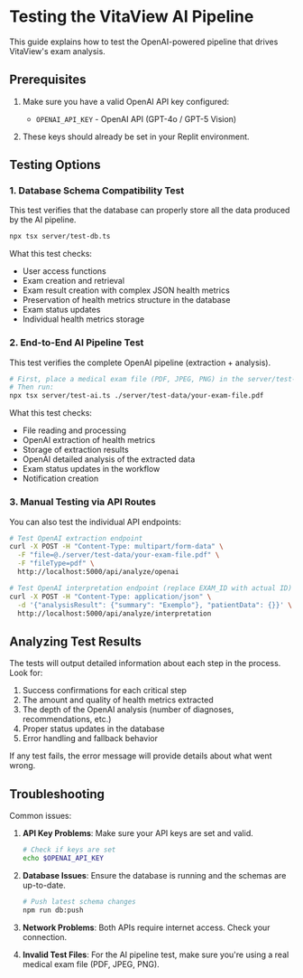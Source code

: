 # Testing the VitaView AI Pipeline

This guide explains how to test the OpenAI-powered pipeline that drives VitaView's exam analysis.

## Prerequisites

1. Make sure you have a valid OpenAI API key configured:
   - `OPENAI_API_KEY` - OpenAI API (GPT-4o / GPT-5 Vision)

2. These keys should already be set in your Replit environment.

## Testing Options

### 1. Database Schema Compatibility Test

This test verifies that the database can properly store all the data produced by the AI pipeline.

```bash
npx tsx server/test-db.ts
```

What this test checks:
- User access functions
- Exam creation and retrieval
- Exam result creation with complex JSON health metrics
- Preservation of health metrics structure in the database
- Exam status updates
- Individual health metrics storage

### 2. End-to-End AI Pipeline Test

This test verifies the complete OpenAI pipeline (extraction + analysis).

```bash
# First, place a medical exam file (PDF, JPEG, PNG) in the server/test-data directory
# Then run:
npx tsx server/test-ai.ts ./server/test-data/your-exam-file.pdf
```

What this test checks:
- File reading and processing
- OpenAI extraction of health metrics
- Storage of extraction results
- OpenAI detailed analysis of the extracted data
- Exam status updates in the workflow
- Notification creation

### 3. Manual Testing via API Routes

You can also test the individual API endpoints:

```bash
# Test OpenAI extraction endpoint
curl -X POST -H "Content-Type: multipart/form-data" \
  -F "file=@./server/test-data/your-exam-file.pdf" \
  -F "fileType=pdf" \
  http://localhost:5000/api/analyze/openai

# Test OpenAI interpretation endpoint (replace EXAM_ID with actual ID)
curl -X POST -H "Content-Type: application/json" \
  -d '{"analysisResult": {"summary": "Exemplo"}, "patientData": {}}' \
  http://localhost:5000/api/analyze/interpretation
```

## Analyzing Test Results

The tests will output detailed information about each step in the process. Look for:

1. Success confirmations for each critical step
2. The amount and quality of health metrics extracted
3. The depth of the OpenAI analysis (number of diagnoses, recommendations, etc.)
4. Proper status updates in the database
5. Error handling and fallback behavior

If any test fails, the error message will provide details about what went wrong.

## Troubleshooting

Common issues:

1. **API Key Problems**: Make sure your API keys are set and valid.
   ```bash
   # Check if keys are set
   echo $OPENAI_API_KEY
   ```

2. **Database Issues**: Ensure the database is running and the schemas are up-to-date.
   ```bash
   # Push latest schema changes
   npm run db:push
   ```

3. **Network Problems**: Both APIs require internet access. Check your connection.

4. **Invalid Test Files**: For the AI pipeline test, make sure you're using a real medical exam file (PDF, JPEG, PNG).
